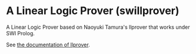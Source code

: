 A Linear Logic Prover (swillprover)
================================

A Linear Logic Prover based on Naoyuki Tamura's llprover that works under SWI Prolog.

See [the documentation of llprover](http://bach.istc.kobe-u.ac.jp/llprover/).
